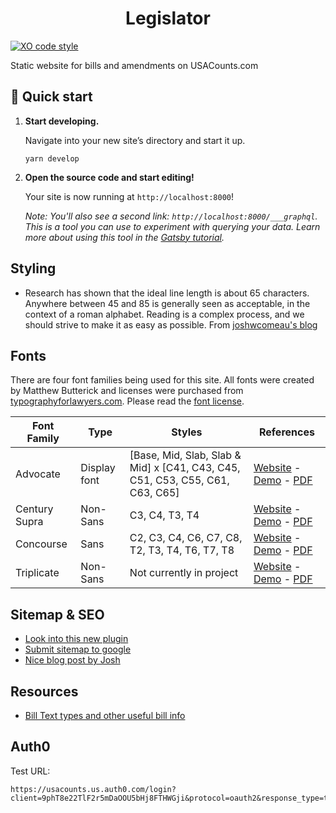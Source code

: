 <h1 align="center">
  Legislator
</h1>

[![XO code style](https://img.shields.io/badge/code_style-XO-5ed9c7.svg)](https://github.com/xojs/xo)

Static website for bills and amendments on USACounts.com

## 🚀 Quick start

1.  **Start developing.**

    Navigate into your new site’s directory and start it up.

    ```shell
    yarn develop
    ```

2.  **Open the source code and start editing!**

    Your site is now running at `http://localhost:8000`!

    _Note: You'll also see a second link: _`http://localhost:8000/___graphql`_. This is a tool you can use to experiment with querying your data. Learn more about using this tool in the [Gatsby tutorial](https://www.gatsbyjs.com/tutorial/part-five/#introducing-graphiql)._

## Styling

- Research has shown that the ideal line length is about 65 characters. Anywhere between 45 and 85 is generally seen as acceptable, in the context of a roman alphabet. Reading is a complex process, and we should strive to make it as easy as possible. From [joshwcomeau's blog](https://www.joshwcomeau.com/css/full-bleed/)

## Fonts

There are four font families being used for this site. All fonts were created by Matthew Butterick and licenses were purchased from [typographyforlawyers.com](https://typographyforlawyers.com/). Please read the [font license](./docs/fonts/MB-Type-Font-License.pdf).

| Font Family   | Type         | Styles                                                                        | References                                                                                                                                                             |
| ------------- | ------------ | ----------------------------------------------------------------------------- | ---------------------------------------------------------------------------------------------------------------------------------------------------------------------- |
| Advocate      | Display font | [Base, Mid, Slab, Slab & Mid] x [C41, C43, C45, C51, C53, C55, C61, C63, C65] | [Website](https://typographyforlawyers.com/advocate.html) - [Demo](https://mbtype.com/fonts/advocate/) - [PDF](./docs/fonts/advocate-type-specimen.pdf)                |
| Century Supra | Non-Sans     | C3, C4, T3, T4                                                                | [Website](https://typographyforlawyers.com/century-supra.html) - [Demo](https://mbtype.com/fonts/century-supra/) - [PDF](./docs/fonts/century-supra-type-specimen.pdf) |
| Concourse     | Sans         | C2, C3, C4, C6, C7, C8, T2, T3, T4, T6, T7, T8                                | [Website](https://typographyforlawyers.com/concourse.html) - [Demo](https://mbtype.com/fonts/concourse/) - [PDF](./docs/fonts/concourse-type-specimen.pdf.pdf)         |
| Triplicate    | Non-Sans     | Not currently in project                                                      | [Website](https://typographyforlawyers.com/triplicate.html) - [Demo](https://mbtype.com/fonts/triplicate/) - [PDF](./docs/fonts/triplicate-type-specimen.pdf)          |

## Sitemap & SEO

- [Look into this new plugin](https://www.gatsbyjs.com/plugins/gatsby-plugin-advanced-sitemap/?=sitemap)
- [Submit sitemap to google](https://support.google.com/webmasters/answer/7451001)
- [Nice blog post by Josh](https://www.joshwcomeau.com/gatsby/seo-friendly-sitemap/)

## Resources

- [Bill Text types and other useful bill info](https://www.govinfo.gov/help/bills)

## Auth0

Test URL:

```url
https://usacounts.us.auth0.com/login?client=9phT8e22TlF2r5mDaOOU5bHj8FTHWGji&protocol=oauth2&response_type=token%20id_token&redirect_uri=http://localhost:8000/callback&scope=openid%20profile
```
